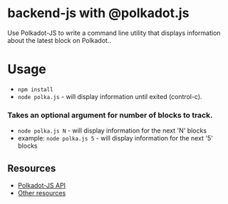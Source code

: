 # backend-js with @polkadot.js 

Use Polkadot-JS to write a command line utility that displays information about the latest block on Polkadot..

# Usage
- `npm install` 
- `node polka.js` - will display information until exited (control-c).

### Takes an optional argument for number of blocks to track.   
- `node polka.js N` - will display information for the next 'N' blocks  
- example: `node polka.js 5` - will display information for the next '5' blocks

## Resources
- [Polkadot-JS API](https://polkadot.js.org/api/start/)
- [Other resources](https://github.com/Polkadot-Network/hello-world-by-polkadot/blob/main/hello%20world%20resources.md)

